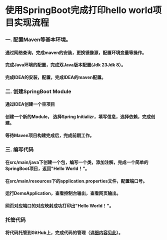 # 使用SpringBoot完成打印hello world项目实现流程

### 一. 配置Maven等基本环境。
#### 通过网络查询，完成maven的安装，更换镜像源，配置环境变量等操作。
#### 完成Java环境的配置，完成双Java版本配置(Jdk 23Jdk 8）。
#### 完成IDEA的安装，配置，完成IDEA的maven配置。

### 二. 创建SpringBoot Module
#### 通过IDEA创建一个空项目
#### 创建一个新的Module， 选择Spring Initializr，填写信息，选择依赖，完成创建。
#### 等待Maven项目构建完成后，完成前期工作。

### 三. 编写代码
#### 在src/main/java下创建一个包，编写一个类，添加注解，完成一个简单的SpringBoot项目，返回"Hello World！"。
#### 在src/main/resources下的application.properties文件，配置端口号。
#### 运行DemoApplication，查看控制台输出，查看网页输出。
#### 网页对应端口的对应映射成功打印出"Hello World！"。

### 托管代码
#### 将代码托管到GitHub上，完成代码的管理（[详细内容见此](https://github.com/aascer39/helloWorld-SB-/tree/main/use-spring-boot-print-hello-world01/demo)）。